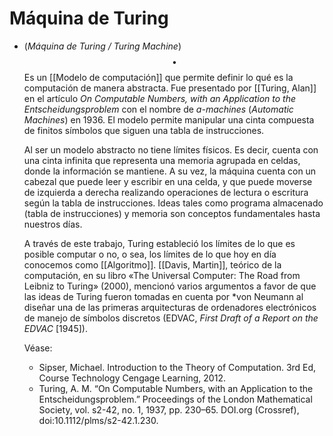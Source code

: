 # Máquina de Turing
- (_Máquina de Turing / Turing Machine_) $$\bullet$$ Es un [[Modelo de computación]] que permite definir lo qué es la computación de manera abstracta. Fue presentado por [[Turing, Alan]] en el artículo _On Computable Numbers, with an Application to the Entscheidungsproblem_ con el nombre de _a-machines_ (_Automatic Machines_) en 1936. El modelo permite manipular una cinta compuesta de finitos símbolos que siguen una tabla de instrucciones. 
  
  Al ser un modelo abstracto no tiene límites físicos. Es decir, cuenta con una cinta infinita que representa una memoria agrupada en celdas, donde la información se mantiene. A su vez, la máquina cuenta con un cabezal que puede leer y escribir en una celda, y que puede moverse de izquierda a derecha realizando operaciones de lectura o escritura según la tabla de instrucciones. Ideas tales como programa almacenado (tabla de instrucciones) y memoria son conceptos fundamentales hasta nuestros días.
  
  A través de este trabajo, Turing estableció los límites de lo que es posible computar o no, o sea, los límites de lo que hoy en día conocemos como [[Algoritmo]]. [[Davis, Martin]], teórico de la computación, en su libro «The Universal Computer: The Road from Leibniz to Turing» (2000), mencionó varios argumentos a favor de que las ideas de Turing fueron tomadas en cuenta por *von Neumann al diseñar una de las primeras arquitecturas de ordenadores electrónicos de manejo de símbolos discretos (EDVAC, _First Draft of a Report on the EDVAC_ [1945]).
  
  Véase:
	- Sipser, Michael. Introduction to the Theory of Computation. 3rd Ed, Course Technology Cengage Learning, 2012.
	- Turing, A. M. “On Computable Numbers, with an Application to the Entscheidungsproblem.” Proceedings of the London Mathematical Society, vol. s2-42, no. 1, 1937, pp. 230–65. DOI.org (Crossref), doi:10.1112/plms/s2-42.1.230.